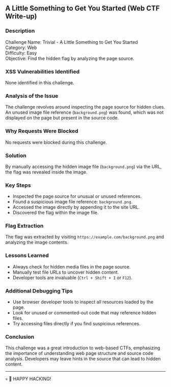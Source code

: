 ## A Little Something to Get You Started (Web CTF Write-up)

### Description

Challenge Name: Trivial - A Little Something to Get You Started  
Category: Web  
Difficulty: Easy  
Objective: Find the hidden flag by analyzing the page source.

### XSS Vulnerabilities Identified

None identified in this challenge.

### Analysis of the Issue

The challenge revolves around inspecting the page source for hidden clues. An unused image file reference (`background.png`) was found, which was not displayed on the page but present in the source code.

### Why Requests Were Blocked

No requests were blocked during this challenge.

### Solution

By manually accessing the hidden image file (`background.png`) via the URL, the flag was revealed inside the image.

### Key Steps

- Inspected the page source for unusual or unused references.
- Found a suspicious image file reference: `background.png`.
- Accessed the image directly by appending it to the site URL.
- Discovered the flag within the image file.

### Flag Extraction

The flag was extracted by visiting `https://example.com/background.png` and analyzing the image contents.

### Lessons Learned

- Always check for hidden media files in the page source.
- Manually test file URLs to uncover hidden content.
- Developer tools are invaluable (`Ctrl + Shift + I` or `F12`).

### Additional Debugging Tips

- Use browser developer tools to inspect all resources loaded by the page.
- Look for unused or commented-out code that may reference hidden files.
- Try accessing files directly if you find suspicious references.

### Conclusion

This challenge was a great introduction to web-based CTFs, emphasizing the importance of understanding web page structure and source code analysis. Developers may leave hints in the source that can lead to hidden content.

---

💀 🏴 HAPPY HACKING!

